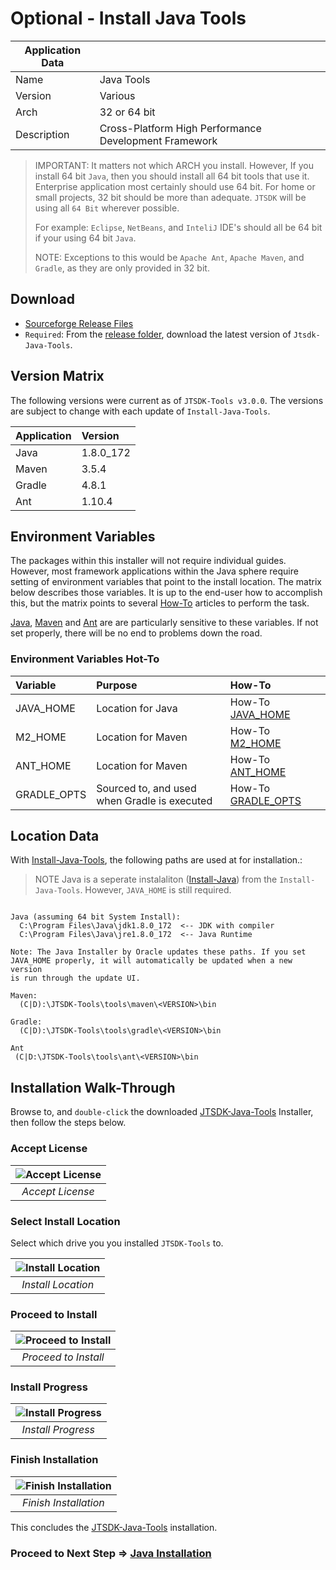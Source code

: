 # Optional - Install Java Tools

| Application Data ||
| ---| --- |
| Name        | Java Tools |
| Version     | Various |
| Arch        | 32 or 64 bit |
| Description | Cross-Platform High Performance Development Framework |

> IMPORTANT: It matters not which ARCH you install. However, If you install
> 64 bit `Java`, then you should install all 64 bit tools that use it. Enterprise
> application most certainly should use 64 bit. For home or small projects, 32 bit
> should be more than adequate. `JTSDK` will be using all `64 Bit` wherever
> possible.
> 
> For example: `Eclipse`, `NetBeans`, and `InteliJ` IDE's should all be 64 bit
> if your using 64 bit `Java`.
>
> NOTE: Exceptions to this would be `Apache Ant`, `Apache Maven`, and `Gradle`, as
> they are only provided in 32 bit.

## Download

- [Sourceforge Release Files](https://sourceforge.net/projects/jtsdk/files/win32/3.0.0/release/)
- `Required`: From the [release folder](https://sourceforge.net/projects/jtsdk/files/win32/3.0.0/release/),
download the latest version of `Jtsdk-Java-Tools`.

## Version Matrix

The following versions were current as of `JTSDK-Tools v3.0.0`. The versions are
subject to change with each update of `Install-Java-Tools`.

|Application | Version |
| :---   | :--- |
| Java   | 1.8.0_172 |
| Maven  | 3.5.4 |
| Gradle | 4.8.1 |
| Ant    | 1.10.4 |

## Environment Variables

The packages within this installer will not require individual guides. However,
most framework applications within the Java sphere require setting of environment
variables that point to the install location. The matrix below describes those
variables. It is up to the end-user how to accomplish this, but the matrix points
to several [How-To](#environment-variables-how-to) articles to perform the task.

[Java](http://www.oracle.com/technetwork/java/javase/overview/index.html), 
[Maven](https://maven.apache.org/) and [Ant](https://ant.apache.org/)
are are particularly sensitive to these variables. If not set properly, there
will be no end to problems down the road.

### Environment Variables Hot-To

| Variable | Purpose | How-To |
| :--- | :--- | :--- |
| JAVA_HOME| Location for Java| How-To [JAVA_HOME](https://www.tutorialspoint.com/maven/maven_environment_setup.htm) |
| M2_HOME | Location for Maven |How-To [M2_HOME](https://www.tutorialspoint.com/maven/maven_environment_setup.htm) |
| ANT_HOME | Location for Maven |How-To [ANT_HOME](https://provartesting.com/help/devops/apache-ant-java-jdk-and-environment-variables/#setting-the-ant-home-environment-variable) |
| GRADLE_OPTS | Sourced to, and used when Gradle is executed | How-To [GRADLE_OPTS](https://docs.gradle.org/current/userguide/build_environment.html)

## Location Data

With [Install-Java-Tools](Install-Java-Tools), the following paths are used at
for installation.:

>NOTE Java is a seperate instalaliton ([Install-Java](Install-Java)) from the `Install-Java-Tools`. However, `JAVA_HOME` is still required.

``` shell

Java (assuming 64 bit System Install):
  C:\Program Files\Java\jdk1.8.0_172  <-- JDK with compiler
  C:\Program Files\Java\jre1.8.0_172  <-- Java Runtime

Note: The Java Installer by Oracle updates these paths. If you set
JAVA_HOME properly, it will automatically be updated when a new version
is run through the update UI.

Maven:
  (C|D):\JTSDK-Tools\tools\maven\<VERSION>\bin

Gradle:
  (C|D):\JTSDK-Tools\tools\gradle\<VERSION>\bin

Ant
 (C|D:\JTSDK-Tools\tools\ant\<VERSION>\bin

```

## Installation Walk-Through

Browse to, and `double-click` the downloaded [JTSDK-Java-Tools](https://sourceforge.net/projects/jtsdk/files/win32/3.0.0/release/)
Installer, then follow the steps below.

### Accept License

| ![Accept License](images/jtsdk-java-install/jtsdk-java-install.1.PNG?raw=true) |
|:--:|
| *Accept License* |

### Select Install Location

Select which drive you you installed `JTSDK-Tools` to.

| ![Install Location](images/jtsdk-java-install/jtsdk-java-install.2.PNG?raw=true) |
|:--:|
| *Install Location* |

### Proceed to Install

| ![Proceed to Install](images/jtsdk-java-install/jtsdk-java-install.3.PNG?raw=true) |
|:--:|
| *Proceed to Install* |

### Install Progress

| ![Install Progress](images/jtsdk-java-install/jtsdk-java-install.4.PNG?raw=true) |
|:--:|
| *Install Progress* |

### Finish Installation

| ![Finish Installation](images/jtsdk-java-install/jtsdk-java-install.5.PNG?raw=true) |
|:--:|
| *Finish Installation* |

This concludes the [JTSDK-Java-Tools](https://sourceforge.net/projects/jtsdk/files/win32/3.0.0/release/)
installation.

### Proceed to Next Step => [Java Installation](Install-Java)